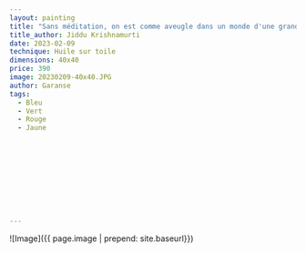```yaml
---
layout: painting
title: "Sans méditation, on est comme aveugle dans un monde d'une grande beauté, plein de lumières et de couleurs."                      
title_author: Jiddu Krishnamurti                                         
date: 2023-02-09
technique: Huile sur toile 
dimensions: 40x40
price: 390
image: 20230209-40x40.JPG
author: Garanse
tags:
  - Bleu
  - Vert
  - Rouge
  - Jaune
  
  
  
  
  
  
  
  
  
  
---
```

![Image]({{ page.image | prepend: site.baseurl}})

